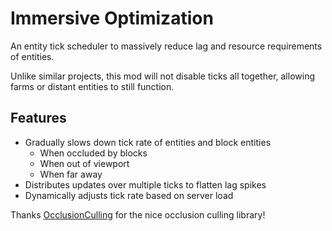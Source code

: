 # Immersive Optimization

An entity tick scheduler to massively reduce lag and resource requirements of entities.

Unlike similar projects, this mod will not disable ticks all together, allowing farms or distant entities to still
function.

## Features

* Gradually slows down tick rate of entities and block entities
    * When occluded by blocks
    * When out of viewport
    * When far away
* Distributes updates over multiple ticks to flatten lag spikes
* Dynamically adjusts tick rate based on server load

Thanks [OcclusionCulling](https://github.com/LogisticsCraft/OcclusionCulling) for the nice occlusion culling library!